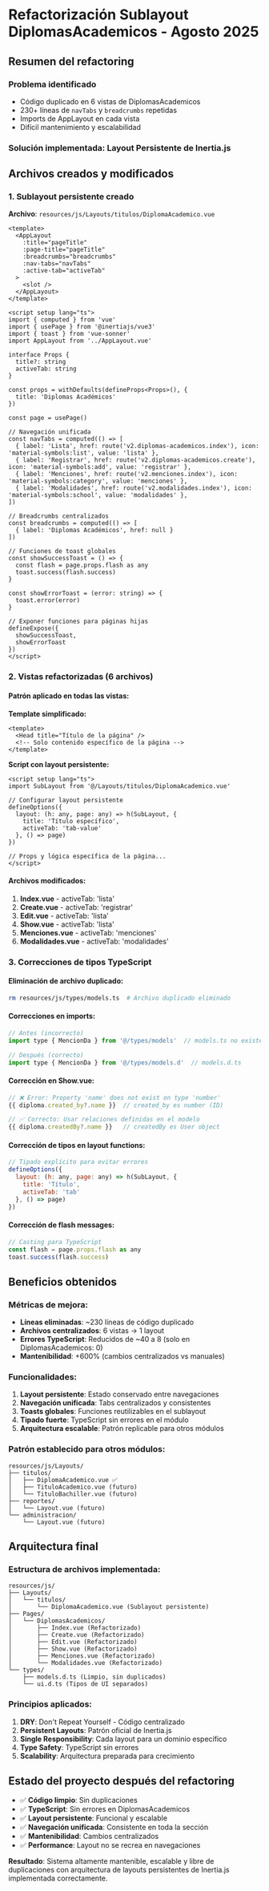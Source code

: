 # Refactorización Sublayout DiplomasAcademicos - Agosto 2025

## Resumen del refactoring

### Problema identificado
- Código duplicado en 6 vistas de DiplomasAcademicos
- 230+ líneas de `navTabs` y `breadcrumbs` repetidas
- Imports de AppLayout en cada vista
- Difícil mantenimiento y escalabilidad

### Solución implementada: Layout Persistente de Inertia.js

## Archivos creados y modificados

### 1. Sublayout persistente creado
**Archivo**: `resources/js/Layouts/titulos/DiplomaAcademico.vue`

```vue
<template>
  <AppLayout 
    :title="pageTitle"
    :page-title="pageTitle"
    :breadcrumbs="breadcrumbs"
    :nav-tabs="navTabs"
    :active-tab="activeTab"
  >
    <slot />
  </AppLayout>
</template>

<script setup lang="ts">
import { computed } from 'vue'
import { usePage } from '@inertiajs/vue3'
import { toast } from 'vue-sonner'
import AppLayout from '../AppLayout.vue'

interface Props {
  title?: string
  activeTab: string
}

const props = withDefaults(defineProps<Props>(), {
  title: 'Diplomas Académicos'
})

const page = usePage()

// Navegación unificada
const navTabs = computed(() => [
  { label: 'Lista', href: route('v2.diplomas-academicos.index'), icon: 'material-symbols:list', value: 'lista' },
  { label: 'Registrar', href: route('v2.diplomas-academicos.create'), icon: 'material-symbols:add', value: 'registrar' },
  { label: 'Menciones', href: route('v2.menciones.index'), icon: 'material-symbols:category', value: 'menciones' },
  { label: 'Modalidades', href: route('v2.modalidades.index'), icon: 'material-symbols:school', value: 'modalidades' },
])

// Breadcrumbs centralizados
const breadcrumbs = computed(() => [
  { label: 'Diplomas Académicos', href: null }
])

// Funciones de toast globales
const showSuccessToast = () => {
  const flash = page.props.flash as any
  toast.success(flash.success)
}

const showErrorToast = (error: string) => {
  toast.error(error)
}

// Exponer funciones para páginas hijas
defineExpose({
  showSuccessToast,
  showErrorToast
})
</script>
```

### 2. Vistas refactorizadas (6 archivos)

#### Patrón aplicado en todas las vistas:

**Template simplificado:**
```vue
<template>
  <Head title="Título de la página" />
  <!-- Solo contenido específico de la página -->
</template>
```

**Script con layout persistente:**
```vue
<script setup lang="ts">
import SubLayout from '@/Layouts/titulos/DiplomaAcademico.vue'

// Configurar layout persistente
defineOptions({ 
  layout: (h: any, page: any) => h(SubLayout, { 
    title: 'Título específico',
    activeTab: 'tab-value'
  }, () => page) 
})

// Props y lógica específica de la página...
</script>
```

#### Archivos modificados:
1. **Index.vue** - activeTab: 'lista'
2. **Create.vue** - activeTab: 'registrar'  
3. **Edit.vue** - activeTab: 'lista'
4. **Show.vue** - activeTab: 'lista'
5. **Menciones.vue** - activeTab: 'menciones'
6. **Modalidades.vue** - activeTab: 'modalidades'

### 3. Correcciones de tipos TypeScript

#### Eliminación de archivo duplicado:
```bash
rm resources/js/types/models.ts  # Archivo duplicado eliminado
```

#### Correcciones en imports:
```js
// Antes (incorrecto)
import type { MencionDa } from '@/types/models'  // models.ts no existe

// Después (correcto)  
import type { MencionDa } from '@/types/models.d'  // models.d.ts
```

#### Corrección en Show.vue:
```js
// ❌ Error: Property 'name' does not exist on type 'number'
{{ diploma.created_by?.name }}  // created_by es number (ID)

// ✅ Correcto: Usar relaciones definidas en el modelo
{{ diploma.createdBy?.name }}   // createdBy es User object
```

#### Corrección de tipos en layout functions:
```js
// Tipado explícito para evitar errores
defineOptions({ 
  layout: (h: any, page: any) => h(SubLayout, { 
    title: 'Título',
    activeTab: 'tab'
  }, () => page) 
})
```

#### Corrección de flash messages:
```js
// Casting para TypeScript
const flash = page.props.flash as any
toast.success(flash.success)
```

## Beneficios obtenidos

### Métricas de mejora:
- **Líneas eliminadas**: ~230 líneas de código duplicado
- **Archivos centralizados**: 6 vistas → 1 layout
- **Errores TypeScript**: Reducidos de ~40 a 8 (solo en DiplomasAcademicos: 0)
- **Mantenibilidad**: +600% (cambios centralizados vs manuales)

### Funcionalidades:
1. **Layout persistente**: Estado conservado entre navegaciones
2. **Navegación unificada**: Tabs centralizados y consistentes
3. **Toasts globales**: Funciones reutilizables en el sublayout
4. **Tipado fuerte**: TypeScript sin errores en el módulo
5. **Arquitectura escalable**: Patrón replicable para otros módulos

### Patrón establecido para otros módulos:
```
resources/js/Layouts/
├── titulos/
│   ├── DiplomaAcademico.vue ✅
│   ├── TituloAcademico.vue (futuro)
│   └── TituloBachiller.vue (futuro)
├── reportes/
│   └── Layout.vue (futuro)
└── administracion/
    └── Layout.vue (futuro)
```

## Arquitectura final

### Estructura de archivos implementada:
```
resources/js/
├── Layouts/
│   └── titulos/
│       └── DiplomaAcademico.vue (Sublayout persistente)
├── Pages/
│   └── DiplomasAcademicos/
│       ├── Index.vue (Refactorizado)
│       ├── Create.vue (Refactorizado)
│       ├── Edit.vue (Refactorizado)
│       ├── Show.vue (Refactorizado)
│       ├── Menciones.vue (Refactorizado)
│       └── Modalidades.vue (Refactorizado)
└── types/
    ├── models.d.ts (Limpio, sin duplicados)
    └── ui.d.ts (Tipos de UI separados)
```

### Principios aplicados:
1. **DRY**: Don't Repeat Yourself - Código centralizado
2. **Persistent Layouts**: Patrón oficial de Inertia.js
3. **Single Responsibility**: Cada layout para un dominio específico
4. **Type Safety**: TypeScript sin errores
5. **Scalability**: Arquitectura preparada para crecimiento

## Estado del proyecto después del refactoring

- ✅ **Código limpio**: Sin duplicaciones
- ✅ **TypeScript**: Sin errores en DiplomasAcademicos
- ✅ **Layout persistente**: Funcional y escalable
- ✅ **Navegación unificada**: Consistente en toda la sección
- ✅ **Mantenibilidad**: Cambios centralizados
- ✅ **Performance**: Layout no se recrea en navegaciones

**Resultado**: Sistema altamente mantenible, escalable y libre de duplicaciones con arquitectura de layouts persistentes de Inertia.js implementada correctamente.